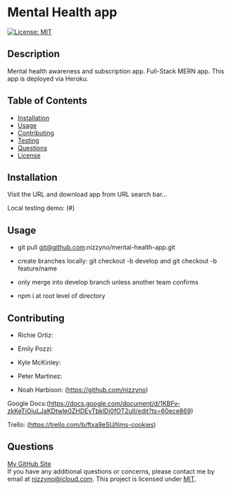 # Mental Health app

[![License: MIT](https://img.shields.io/badge/License-MIT-yellow.svg)](https://opensource.org/licenses/MIT)

## Description

Mental health awareness and subscription app. Full-Stack MERN app. This app is deployed via Heroku.

## Table of Contents

- [Installation](#installation)
- [Usage](#usage)
- [Contributing](#contributing)
- [Testing](#testing)
- [Questions](#questions)
- [License](#license)

## Installation

Visit the URL and download app from URL search bar...

Local testing demo: (#)

## Usage

- git pull git@github.com:nizzyno/mental-health-app.git

- create branches locally: git checkout -b develop and git checkout -b feature/name

- only merge into develop branch unless another team confirms

- npm i at root level of directory

## Contributing

- Richie Ortiz:

- Emily Pozzi:

- Kyle McKinley:

- Peter Martinez:

- Noah Harbison: (https://github.com/nizzyno)

Google Docs:(https://docs.google.com/document/d/1KBFv-zkKeTiOiuLJaKDtwle0ZHDEyTbklDi0fOT2uII/edit?ts=60ece869)

Trello: (https://trello.com/b/ftxa9eSU/tims-cookies)

## Questions

[My GitHub Site](https://www.github.com/nizzyno)\
 If you have any additional questions or concerns, please contact me by email at <nizzyno@icloud.com>.
This project is licensed under [MIT](https://opensource.org/licenses/MIT).
